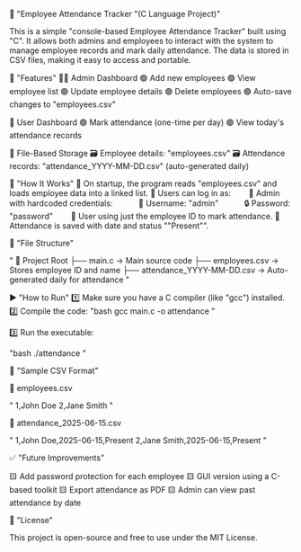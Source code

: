 📌 "Employee Attendance Tracker "(C Language Project)"

This is a simple "console-based Employee Attendance Tracker" built using "C". It allows both admins and employees to interact with the system to manage employee records and mark daily attendance. The data is stored in CSV files, making it easy to access and portable.

🧾 "Features"
👨‍💼 Admin Dashboard
🟢 Add new employees
🟢 View employee list
🟢 Update employee details
🟢 Delete employees
🟢 Auto-save changes to "employees.csv"



👤 User Dashboard
🟢 Mark attendance (one-time per day)
🟢 View today's attendance records


📁 File-Based Storage
🗃️ Employee details: "employees.csv"
🗃️ Attendance records: "attendance_YYYY-MM-DD.csv" (auto-generated daily)


🔧 "How It Works"
🔹 On startup, the program reads "employees.csv" and loads employee data into a linked list.
🔹 Users can log in as:
  🔑 Admin with hardcoded credentials:
   👤 Username: "admin"
   🔒 Password: "password"
  👤 User using just the employee ID to mark attendance.
🔹 Attendance is saved with date and status ""Present"".



📂 "File Structure"

"
📁 Project Root
├── main.c                     → Main source code
├── employees.csv              → Stores employee ID and name
├── attendance_YYYY-MM-DD.csv → Auto-generated daily for attendance
"



▶️ "How to Run"
1️⃣ Make sure you have a C compiler (like "gcc") installed.
2️⃣ Compile the code:
"bash
gcc main.c -o attendance
"

3️⃣ Run the executable:

"bash
./attendance
"

📝 "Sample CSV Format"

📄 employees.csv

"
1,John Doe
2,Jane Smith
"

📄 attendance\_2025-06-15.csv

"
1,John Doe,2025-06-15,Present
2,Jane Smith,2025-06-15,Present
"

✅ "Future Improvements"

🟨 Add password protection for each employee
🟨 GUI version using a C-based toolkit
🟨 Export attendance as PDF
🟨 Admin can view past attendance by date

📜 "License"

This project is open-source and free to use under the MIT License.


